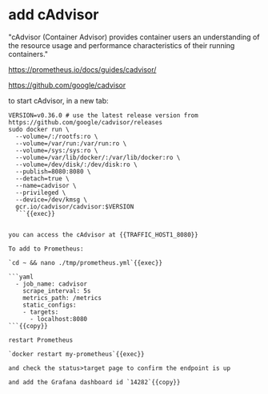 # add cAdvisor

"cAdvisor (Container Advisor) provides container users an understanding of the resource usage and performance characteristics of their running containers."

https://prometheus.io/docs/guides/cadvisor/

https://github.com/google/cadvisor



to start cAdvisor, in a new tab:

```
VERSION=v0.36.0 # use the latest release version from https://github.com/google/cadvisor/releases
sudo docker run \
  --volume=/:/rootfs:ro \
  --volume=/var/run:/var/run:ro \
  --volume=/sys:/sys:ro \
  --volume=/var/lib/docker/:/var/lib/docker:ro \
  --volume=/dev/disk/:/dev/disk:ro \
  --publish=8080:8080 \
  --detach=true \
  --name=cadvisor \
  --privileged \
  --device=/dev/kmsg \
  gcr.io/cadvisor/cadvisor:$VERSION
  ```{{exec}}


you can access the cAdvisor at {{TRAFFIC_HOST1_8080}}

To add to Prometheus:

`cd ~ && nano ./tmp/prometheus.yml`{{exec}}

```yaml
  - job_name: cadvisor
    scrape_interval: 5s
    metrics_path: /metrics
    static_configs:
    - targets:
      - localhost:8080
```{{copy}}

restart Prometheus

`docker restart my-prometheus`{{exec}}

and check the status>target page to confirm the endpoint is up

and add the Grafana dashboard id `14282`{{copy}}





